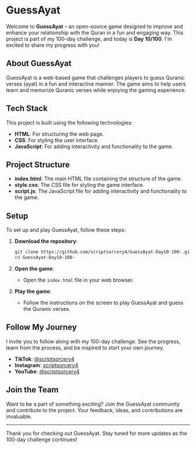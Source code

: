 # GuessAyat

Welcome to **GuessAyat** – an open-source game designed to improve and enhance your relationship with the Quran in a fun and engaging way. This project is part of my 100-day challenge, and today is **Day 10/100**. I'm excited to share my progress with you!

## About GuessAyat

GuessAyat is a web-based game that challenges players to guess Quranic verses (ayat) in a fun and interactive manner. The game aims to help users learn and memorize Quranic verses while enjoying the gaming experience.

## Tech Stack

This project is built using the following technologies:

- **HTML**: For structuring the web page.
- **CSS**: For styling the user interface.
- **JavaScript**: For adding interactivity and functionality to the game.

## Project Structure

- **index.html**: The main HTML file containing the structure of the game.
- **style.css**: The CSS file for styling the game interface.
- **script.js**: The JavaScript file for adding interactivity and functionality to the game.

## Setup

To set up and play GuessAyat, follow these steps:

1. **Download the repository**:

    ```bash
    git clone https://github.com/scriptsorcery4/GuessAyat-Day10-100-.git
    cd GuessAyat-Day10-100-
    ```

2. **Open the game**:

    - Open the `index.html` file in your web browser.

3. **Play the game**:

    - Follow the instructions on the screen to play GuessAyat and guess the Quranic verses.

## Follow My Journey

I invite you to follow along with my 100-day challenge. See the progress, learn from the process, and be inspired to start your own journey.

- **TikTok**: [@scriptsorcery4](https://www.tiktok.com/@scriptsorcery4)
- **Instagram**: [scriptsorcery4](https://www.instagram.com/scriptsorcery4/)
- **YouTube**: [@scriptsorcery4](https://www.youtube.com/@scriptsorcery4)

## Join the Team

Want to be a part of something exciting? Join the GuessAyat community and contribute to the project. Your feedback, ideas, and contributions are invaluable.

---

Thank you for checking out GuessAyat. Stay tuned for more updates as the 100-day challenge continues!
